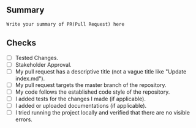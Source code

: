## Summary

`Write your summary of PR(Pull Request) here`

## Checks

- [ ] Tested Changes.
- [ ] Stakeholder Approval.
- [ ] My pull request has a descriptive title (not a vague title like "Update index.md").
- [ ] My pull request targets the master branch of the repository.
- [ ] My code follows the established code style of the repository.
- [ ] I added tests for the changes I made (if applicable).
- [ ] I added or uploaded documentations (if applicable).
- [ ] I tried running the project locally and verified that there are no visible errors.